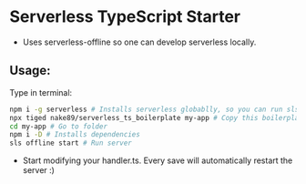 # Serverless TypeScript Starter

- Uses serverless-offline so one can develop serverless locally.

## Usage:

Type in terminal:

```bash
npm i -g serverless # Installs serverless globablly, so you can run sls command
npx tiged nake89/serverless_ts_boilerplate my-app # Copy this boilerplate to my-app folder
cd my-app # Go to folder
npm i -D # Installs dependencies
sls offline start # Run server
```

- Start modifying your handler.ts. Every save will automatically restart the server :)
